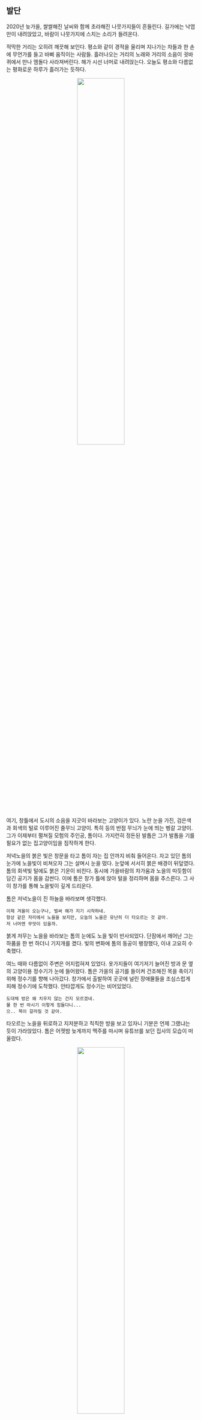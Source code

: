 
## 발단

 2020년 늦가을, 쌀쌀해진 날씨와 함께 초라해진 나뭇가지들이 흔들린다.
길가에는 낙엽만이 내려앉았고, 바람이 나뭇가지에 스치는 소리가 들려온다.

적막한 거리는 오히려 깨끗해 보인다.
평소와 같이 경적을 울리며 지나가는 차들과 한 손에 무언가를 들고 바삐 움직이는 사람들.
흘러나오는 거리의 노래와 거리의 소음이 귓바퀴에서 만나 맴돌다 사라져버린다.
해가 시선 너머로 내려앉는다.
오늘도 평소와 다름없는 평화로운 하루가 흘러가는 듯하다.

<!-- 노을 사진 -->
<p align="center"><img src="https://cdn.pixabay.com/photo/2017/12/09/21/33/sunset-3008779_960_720.jpg" width="50%" height="50%">

 여기, 창틀에서 도시의 소음을 지긋이 바라보는 고양이가 있다.
노란 눈을 가진, 검은색과 회색의 털로 이루어진 줄무늬 고양이.
특히 등의 반점 무늬가 눈에 띄는 벵갈 고양이.
그가 이제부터 펼쳐질 모험의 주인공, 톰이다.
가지런히 정돈된 발톱은 그가 발톱을 기를 필요가 없는 집고양이임을 짐작하게 한다.

저녁노을의 붉은 빛은 창문을 타고 톰이 자는 집 안까지 비춰 들어온다.
자고 있던 톰의 눈가에 노을빛이 비쳐오자 그는 살며시 눈을 떴다.
눈앞에 서서히 붉은 배경이 뒤덮였다.
톰의 회색빛 털에도 붉은 기운이 비친다.
동시에 가을바람의 차가움과 노을의 따듯함이 담긴 공기가 몸을 감싼다.
이에 톰은 창가 틀에 앉아 털을 정리하며 몸을 추스른다.
그 사이 창가를 통해 노을빛이 깊게 드리운다.

톰은 저녁노을이 진 하늘을 바라보며 생각했다.

```
이제 겨울이 오는구나, 벌써 해가 지기 시작하네.
항상 같은 자리에서 노을을 보지만, 오늘의 노을은 유난히 더 타오르는 것 같아.
저 너머엔 무엇이 있을까. 
```

붉게 저무는 노을을 바라보는 톰의 눈에도 노을 빛이 반사되었다.
단잠에서 깨어난 그는 하품을 한 번 하더니 기지개를 켰다.
빛의 변화에 톰의 동공이 팽창했다, 이내 고요히 수축했다.

여느 때와 다름없이 주변은 어지럽혀져 있었다.
옷가지들이 여기저기 늘어진 방과 문 옆의 고양이용 정수기가 눈에 들어왔다.
톰은 가을의 공기를 들이켜 건조해진 목을 축이기 위해 정수기를 향해 나아갔다. 
창가에서 출발하여 곳곳에 널린 장애물들을 조심스럽게 피해 정수기에 도착했다.
안타깝게도 정수기는 비어있었다.

```
도대체 방은 왜 치우지 않는 건지 모르겠네.
물 한 번 마시기 이렇게 힘들다니...
으.. 목이 갈라질 것 같아.
```

타오르는 노을을 뒤로하고 지저분하고 칙칙한 방을 보고 있자니 기분은 언제 그랬냐는 듯이 가라앉았다. 
톰은 어젯밤 늦게까지 맥주를 마시며 유튜브를 보던 집사의 모습이 떠올랐다.

<!-- 밤 늦게 유튜브 보는 집사 사진 -->
<p align="center"><img src="https://user-images.githubusercontent.com/74239275/99144821-6f643280-26ac-11eb-89d3-776d2878947d.jpg" width="50%" height="50%">

책상 위에 올라간 자신을 몇번 쓰다듬어 주더니 다시 번쩍이는 화면에 집중하던 집사를 생각하며, 톰은 방을 나와 거실로 향했다.
거실에는 오늘 아침 분주했던 흔적이 그대로 남아 있었다. 

```
그 정신에 새 밥을 챙겨줬을 리가 있나, 청소 좀 하지
```
과거와 달라진 가족의 모습에 씁슬함을 느끼는 톰이었다. 

톰은 4명의 가족과 함께 아파트에 살고 있다. 부부와 딸 둘로 이루어진 가족이었다.
그들은 언제나 바쁘다.

이 가족의 부부는 맞벌이 부부이며 언제나 바쁜 일상을 보낸다.
가장인 두 딸의 아빠는 항상 새벽같이 출근하고 밤늦게 돌아와 얼굴 보기가 참 힘든 사람이다.
딸들의 엄마는 아빠와 같이 일어나 분주하게 아침식사를 준비하며 아이들을 깨워 등교를 준비시킨다.
아이들의 아침을 차리고 엄마도 비로소 자신의 직장으로 부랴부랴 출근을 한다.

두 딸은 이제 초등학교 3학년과 1학년이다. 둘 다 학교가 끝나는 대로 여기저기 학원을 다니느라 나름 바쁜 모양이다.

톰이 처음 이 집에 들어왔을 때는 함께 있던 시간이 많았었다.
고양이를 키워본 적 없어 허둥지둥대던 집사의 모습이 어린 톰의 눈에는 조금 이상해 보였지만 그래도 그녀가 자신을 얼마나 많이 아끼는지는 충분히 느낄 수 있었다.
특히 그녀와 보내는 시간 중 톰이 가장 좋아하는 시간은 아침이었다.


<!-- 아침에 캣타워에 누워있는 톰 사진 -->
<p align="center"><img src="https://user-images.githubusercontent.com/74239275/99144850-c79b3480-26ac-11eb-9384-650261406c12.jpg" width="50%" height="50%">

아침햇살에 눈이 부셔서 일어나면, 한 침대에 온 가족이 뒤엉켜 자고 있는 모습.
그걸 잠깐 동안 바라보는 것은 가족과 톰이 함께한 시간이 가지는 의미가 무엇인지를 상기시켜주었다.
그 후에 톰이 가족들을 깨우고, 그들은 톰의 밥을 챙겨주며 함께 아침을 보내곤 했다.
옛날엔 상상도 할 수 없었던 이런 소소한 일상이, 톰에겐 행복이었다.


이 가족은 톰의 식성도 변화시켰다.
이 집에 오기 전까지 참치캔이 세상에서 가장 맛있다고 생각했던 톰에게 야채라는 신세계를 만나게 해준 것이다.
막내 집사는 각종 야채를 싫어했다. 그래서 아빠는 막내에게 초콜릿을 야채를 먹을 때마다 상으로 주었다.
하지만 막내 집사는 몰래 톰에게 자신의 야채를 주었다.
막내와 비밀을 공유하게 된 톰은 야채가 의외로 맛있었다.
그렇게 톰은 오이, 완두 콩, 당근, 호박 등등을 좋아하는 채식 고양이가 되었다.


하지만, 언제부터인가 톰이 아침에 집사를 깨우는 일이 드물어졌고, 이제는 아침에 보기도 힘들 정도였다. 
이제는 이른 아침부터 요란하게 울리는 스마트폰 알람 소리가 톰 대신 가족들을 깨운다.
어느 순간부터 가족들은 포근한 침대에서 일어나자마자 톰 대신 스마트폰을 찾았고, 두 자매는 부모님 스마트폰으로 게임하는 것에 몰입했다.
뭐가 그리도 즐거운지 밥 먹을 때 조차 손에서 놓질 않는다.
친구들이 스마트폰을 모두 가지고 있다며 투정부리는 모습을 보면 톰은 왠지 씁쓸한 기분이 든다.
한때는 고양이를 기르고 싶다며 조르던 그들이 이제 스마트폰이 갖고 싶다며 부모님을 조르는 것이다. 


톰은 문득 이 집에 처음 발을 들이게 된 날을 떠올렸다.
나중에 들어서 알게 된 사연이지만, 당시 초등학생이었던 두 딸은 서로 맨날 싸워서 사이가 무척 안 좋았다고 한다. 
둘은 고양이를 무척 기르고 싶어 했지만, 부모님이 여러 가지 이유로 크게 반대했다.
둘은 사이가 좋지 않았음에도 불구하고 고양이를 기르고 싶다는 서로의 목적을 이루기 위해 동맹을 맺고 밤낮으로 부모님을 졸라 결국 고양이를 길러도 된다는 허락을 받아냈다.
이후 톰이 집에 오게 되자 두 자매는 무척 기뻐했고, 이후 둘의 사이는 믿기지 않을 만큼 좋아졌다.
매일 같이 톰과 놀면서 서로에 대한 공감대가 형성되고, 책임감을 가지고 같이 톰을 보살피는 과정에서 우애가 싹텄다. 
톰이 두 자매가 사이좋게 될 수 있도록 한 매개체가 된 것이다.

<!-- 상자 안에 앉아있는 톰 사진 -->
<p align="center"><img src="https://user-images.githubusercontent.com/74303668/99151618-dd761d00-26df-11eb-83b3-dea03723186d.jpg" width="50%" height="50%">

```
그런 시절도 있었지...
```

톰이 처음 이 집에 왔을 때 초등학생이었던 딸들은 어느새 시간이 흘러 중학생이 되었다.
부부 역시 다시 맞벌이를 시작하며 점점 바빠졌다.
집사 가족은 아침마다 분주하였고, 톰보다 일찍 아침을 시작하게 되었다.

톰에게는 이제 혼자 있는 시간이 익숙하다. 어쩌면 더 좋을지도 모르겠다. 

톰은 문득 자신이 혼자 있는 시간을 더 좋아하게 되었듯이, 집사도 집에 있는 시간보다는 밖에 있는 시간을 더 좋아하게 된 것이 아닐까 하는 생각이 들었다.


톰의 시선은 집사가 어제 담아놓은 사료가 담긴 밥그릇으로 무심하게 이동했다.
밥을 챙기는 것은 막내 집사의 일이었다. 사료를 먹기 전엔 항상 막내 집사의 얼굴이 떠올랐다. 

톰은 평소처럼 무의식적으로 밥그릇에 남은 사료를 먹기 시작했다.

```
오늘도 똑같은 시간, 똑같은 사료야......

날마다 똑같은 상황만 계속해서 반복되는 것 같아......

외로움이라는 감정이 이런 거구나..
```

그리운 과거가 떠오르며 지금과 비교하니 있던 식욕도 사라지는 듯 하였다.
이윽고 톰은 몇 입 먹다 발길을 돌렸다.

```
집사가 보면 잔소리할 게 뻔하지만 몇 시간 밖에 있었던 습한 사료는 싫어.
```

그리곤 이내 앞발로 세수를 몇 번 하더니 창에 비친 제 모습을 보았다.
창에 비친 고양이는 고동색의 줄무늬를 이루는 윤기 있는 털과 작지만 날렵한 콧잔등을 가진 늠름한 고양이였다.
예전의 비루한, 어디서 튀어나올지 모를 무언가를 경계하던 고양이의 모습은 더 이상 찾아볼 수 없었다.
톰은 자신의 모습을 한참 응시하더니 중얼거린다.

```
나도 이젠 많이 변했구나.
```

<!-- 우울한 톰 사진 -->
<p align="center"><img src="https://user-images.githubusercontent.com/74279917/99155363-96495580-26fa-11eb-92f8-d7fa4b3b5bf0.jpg" width="50%" height="50%">

예민하게 지낼 필요가 없는 생활은 톰의 외모뿐만 아니라 성격에도 많은 변화를 주었다.
영역 싸움을 위해 으르렁대고, 밥을 차지하기 위해 사람들에게 애교를 떨고, 최대한 따뜻한 곳을 찾으려 골목길을 돌아다녔던 고양이는 이제 없다.
가끔 창밖으로 보이는 다른 고양이들의 영역싸움은 그에게 이젠 자극거리도 되지 않았다.
단지 안락한 집안에서, 집사들과 함께 안락한 생활을 보내는 집 고양이 한마리일 뿐이었다. 

```
길에서 지낼 때엔 상상도 못 했을 일이지.
골목 골목을 누비며 무리를 이끌었던 시절도 있었는데...
그 때는 어떻게 그랬나 몰라.
```

그는 아침에 일어나 정수기에서 물을 마시고, 영양가가 풍부한 사료에 투정을 부리고, 창가에 앉아 사람들과 노을을 감상하는 고양이가 되었다.
창가에 비친 톰의 반질반질한 털이 그가 지금 얼마나 편안한 생활을 누리는지 그에게 보여주는 듯했다.
털 뿐만 아니라 늘어난 그의 체중도 그의 안락한 삶의 결과물이다.
처음 집에 살기 시작했을 때 늘은 살이 아직도 유지되고 있다.

최근에는 집사가 톰 자신에게 큰 관심과 많은 사랑을 주는 것은 아니지만 톰은 어느 정도 만족하고 있었다.
꼬박꼬박은 아니지만, 밥도 주고 편안히 쉴 수 있는 안식처도 있기 때문이다.
그 정도의 관심과 사랑은 충분하다고 톰은 생각했다. 

```
과하진 않지만, 지금처럼 날 반겨주고 챙겨주는 정도가 딱 좋아.
최근에는 예전보다 관심이 덜한 것 같긴 하지만, 뭐 어때.
집사도 요즘 많이 피곤해 보이던걸. 오늘 돌아오면 꾹꾹이를 해줘볼까.
```

톰은 소파 위로 뛰어올랐다.
그는 이젠 편안히 떠올릴 수 있는 예전을 생각하며 조용히 털을 가다듬었다.

```
이 정도면 되겠어. 털 정리도 안 하고 집사를 맞이할 순 없지.
```

집사가 돌아오는 대로 밥을 달라고 졸라댈 것을 생각하며 거실 주변을 어슬렁거리기 시작했다.
해가 질 무렵이었지만 집 안에는 톰 말고는 아무도 없다. 주위는 어둡고 조용했다.
톰은 밥그릇을 뒤적여보기도 하고, 장난감을 이리저리 발로 차보기도 했다.
하지만 고요하고 적막한 집안에는 톰만이 있을 뿐이었다.

<!-- 고요한 집에 앉아있는 톰 사진 -->
<p align="center"><img src="https://user-images.githubusercontent.com/74279917/99155782-761b9580-26fe-11eb-80c5-a96b487f4f47.jpg" width="50%" height="50%">

톰은 자신이 사는 넓고 적막한 집을 한 바퀴 휙 둘러보며 생각했다.

```
나는 이렇게 느긋한데, 오늘도 여전히 집사들은 다들 바쁘구나..
```

가족들은 하던 일을 마치고 집에 돌아오면 누구 하나 빠질세라 톰에게 바깥 생활에 대한 이야기보따리를 풀어놓곤 한다.

아빠 집사는 회사에 새로들어온 후배가 말썽이라느니 이번에 출장이 잡혔다느니 하는 얘기를 한다.
엄마 집사는 요즘 날씨가 추워진다느니, 딸들이 어쨌다느니하는 얘기를 주로 한다.
첫째 딸 집사는 그날 그날 친구들과 있었던 일을 풀어놓곤 한다.
둘째 딸 집사는 학교 과제가 너무 벅차다고 톰을 붙잡고 투정이다.
한 때는 흥미롭게 들으며, 그들의 삶에 공감해주었다.
하지만, 매일 반복되는 푸념이라는 걸 깨달은 뒤에는, 그냥 그러려니 하며 흘려듣는 톰이었다.
그들의 말을 들으며 인간들은 참 복잡하게 사는구나하고 매번 톰은 생각한다.

그러곤 하품을 한번 해준 뒤 옆에 누워있으면, "넌 편해서 좋겠다"라며 투정과 함께 손길이 다가온다.
다들 투덜거리지만 여전히 나를 좋아해주는 듯 하다.

톰은 이제 집사들의 일과가 어떻게 되는지쯤은 이미 알고 있었다. 
톰은 바깥 생활을 하고 있을 집사들을 떠올렸다.
딸 둘은 모두 학교에 있을 시각이었고, 부부도 맞벌이라 회사에서 일하고 있을 터였다.
반면에 저녁이 되어 노을로 붉게 물든 집에 덩그러니 남겨진 톰의 일상은 그들과 달리 한가하기 짝이 없다.
물론 이런 생활에 불만이 생긴적은 거의 없다.

하루종일 아무 일도 일어나지 않는 것이 바로 고양이의 평화.
심심하다면, 집사들이 집에 도착한 후 뒹굴거리며 놀자고 꼬시면 될 일이다.

그렇기에 톰의 일상은 캣타워에 올라가 고요함을 비집고 들려오는 시계 초침 소리를 자장가로 삼아 낮잠을 자고, 장난감을 가지고 놀며 유유히 시간을 흘려보내는 것이 전부이다.

그런데 오늘은 뭔가 다르다. 

집에 있는 걸 좋아하는 사람도 항상 그렇지는 않듯이, 고양이도 밖으로 나가고 싶은 날이 있는 법.
그날은 유난히도 바깥 구경이 하고 싶어 몸이 근질근질하던 찰나였다.
저녁에 본 노을 때문이었을까?
평소 혼자 몰래 외출을 할 때는 집사가 도착하기 전까지 집에 돌아오던 그였지만, 그날은 왠지 느낌이 달랐다.
매일 보던 익숙한 노을이었지만 오늘은 새로운 기분을 맛보고 싶었다. 
창틀을 비집고 집 안으로 들어와 창틀에 걸쳐진 노을이 아닌, 그 무엇도 방해하지 않는 그 온전한 도화지 위의 물감을 보고 싶었다.

집사들에게는 걱정을 끼쳐 조금은 미안하지만, 오늘만큼은 작은 일탈을 해야겠다.

<!-- 창 밖으로 나가려는 톰 사진 -->
<p align="center"><img src="https://images.unsplash.com/photo-1580226397016-d2020ed03290?ixlib=rb-1.2.1&auto=format&fit=crop&w=934&q=80" width="50%" height="50%">

톰과 그의 가족의 집은 1층이었는데 오늘은 집사가 창문을 방충망이 없는 곳으로 열어두고 나간 듯 했다.
운이 좋게도 말이다. 
톰은 오늘이야말로 일탈하기 딱 좋은 날이 아닌가하는 생각에 콧노래를 부르며 망설임 없이 창문을 향해 걸어갔다.
그리고 언제나 그래 왔다는 듯이 어렵지 않게 아파트 베란다 창문을 폴짝 뛰어넘었다.
길에서 생활했던 시절이 있는 톰이었지만 집 마룻바닥만 밟던 발바닥이 콘크리트 위에 오르자 어색한 기분이 들었다.
말끔한 마룻바닥과는 달리 거칠고 차갑지만, 어딘가 익숙한 느낌이었다.

```
이런 바닥을 다시 밟는 건 엄청 오랜만인걸.
```

하지만 톰은 이내 적응했다는 듯이 자신이 자주 다녔던 길들을 떠올리며 발을 내디뎠다.
매번 혼자 지나온 익숙한 길이었지만, 오늘만큼은 일탈이라는 새로운 모험을 떠난다는 생각에 모든 풍경이 새로워 보였다.

가을로 접어들어 갈색빛이 도는 수풀, 밟으면 바스락거리는 낙엽, 시원한 공기.
게다가 잘나갈 때의 청춘으로 돌아온 듯한 분위기까지.
톰은 순간을 만끽하고 있었다.
간혹 인간들의 시선이 느껴졌지만, 그것은 톰을 더욱 들뜨게 할 뿐이었다.

```
아무도 없네?
```

인적이 드문 골목길엔 흔한 길고양이 한 마리도 보이지 않았다.
톰은 두리번거리다 맛있는 냄새를 맡았다.
이내 톰의 눈에 들어온 것은 뚜껑이 반쯤 열린 참치캔이었다. 
주변을 살피고 냄새를 맡아보니 다행히도 쥐약은 아닌듯했다. 

```
어? 누가 놓은 거지?
집에 있던 사료도 거의 안 먹어서 마침 배고픈데 잘됐다.
```

톰은 한 끼도 제대로 먹지 못한 채로 밖으로 나온 터라 몹시 허기진 상태였다.
배가 고픈 톰은 참치캔을 허겁지겁 먹기 시작했다.

```
음~ 맛있다~ 역시 참치캔은 최고라니깐!
```

하지만 옆에서 부스럭대는 소리가 들렸다.
분명 무엇인가가 저 수풀에 있다는 의미다.
그곳을 빤히 응시하고 있으니, 갑자기 검은 고양이가 수풀에서 튀어나와 참치캔 쪽으로 달려온다.
아마 나처럼 길가에 놓인 참치캔 냄새를 맡고 왔지만, 한발 늦어서 지켜보고 있던 것이 틀림없다.

한때 길에서 생활하던 시절에는 종종 다른 길고양이와 함께 사냥한 먹이를 나눠먹기도 했던 톰이었다.
하지만 지금은 상황이 다르다.
```
오늘은 그렇게 호락호락 양보해줄 수 없어.
```

톰은 입안의 참치를 얼른 넘겨버린 후 꼬리를 내리고 날카로운 이를 드러냈다.
오랜만의 일탈에서 발견한 금덩어리 같은 참치캔인데 다른 고양이에게 뺏길 수는 없었다.
더군다나 참치캔은 톰의 건강을 생각하는 집사에게서 쉽게 얻어먹을 수 없는 일종의 불량식품 같은 것이었다.
딱 오늘 같은 날에 어울리는 존재가 아닌가. 

검은 고양이도 참치캔을 쉽게 포기할 수 없었는지 날카로운 이를 드러내며 그르렁거렸다.
검은 고양이의 기세에 살짝 움찔하였지만, 언제 그랬냐는 듯 톰 또한 다시 그를 노려보았다.
둘은 한참 동안이나 서로를 노려보며 대치했다.

<!-- 검은 고양이와 톰이 참치캔을 두고 서로 경계하는 사진 -->
<p align="center"><img src="https://postfiles.pstatic.net/MjAyMDExMTJfMzIg/MDAxNjA1MTkwNDc1MTA0.gllYH6yeLhlrQBvQLYmaytT6YE5anQdQNmRXhrPpNfYg.mruGApaOlWdE-hJ5f3Ve5AGQjI6Z-i_vipDc4pnpYaYg.PNG.eunyoungyi/%ED%94%84%EB%A0%88%EC%A0%A0%ED%85%8C%EC%9D%B4%EC%85%981.png?type=w773" width="50%" height="50%">

```
어라? 이 녀석 봐라. 하지만 눈 앞에 있는 참치캔을 뺏길 수는 없지.
```

길고양이 시절의 톰은 다른 고양이와의 협력만 배운 것이 아니었다.
필요하다면 때로는 다른 고양이를 적대해야 했고 그러기 위해 싸우는 방법도 배웠다.
이는 본인을 지키기 위한 보호수단이면서도 생존을 위한 마지막 수단이었다.
그 시절의 경험과 기억은 집고양이 생활에 익숙해진 톰에게도 아직 남아 있었다.
톰은 오랜만에 그 서늘한 감각을 떠올리며 어떤 수를 택할 지 생각했다.

```
그래... 기선제압만 해도 반은 먹고 들어갔었지...
```

톰은 으르렁거리며 상대를 바라보다가 검은 고양이를 향해 돌진했다.
이 방법이 통했는지 검은 고양이는 화들짝 놀라 뒷걸음질 친 후 한껏 자세를 낮춰 톰을 경계하는 듯 했다.

```
아기 고양이가 제법인 걸?
```

방금 한 번의 공격으로 확실하게 감을 잡았다.
톰은 다시 몸을 부풀리며 그를 향한 돌진을 준비했다.

```
하나, 둘, 셋!
```

톰은 아까보다 좀 더 빠른 속도로 달려가 냥냥펀치를 날렸다.
근방에선 먹이를 두고 싸울 고양이가 많이 없어, 검은 고양이에게는 자주 겪어보지 못했던 상황일 게 분명했다. 
검은 고양이는 결국 피하지 못하고 톰의 일격을 제대로 맞아버렸다.

꽤나 아팠는지 검은 고양이는 서글픈 울음소리를 내며 도망쳐버렸다.

검은 고양이가 도망친 방향을 바라보며 몇 번 캬학질을 하던 톰은 평온함을 되찾고 참치를 다시 먹기 시작했다.
원래도 맛있는 참치캔이었지만 승리감과 함께하는 식사는 더할 나위 없이 만족스러웠다.
윤기가 나도록 참치캔을 깨끗하게 비웠다.
안락하게 생활한지 오래됐지만 태생은 어쩔 수 없다고 하지 않는가, 어딘가 눌러담아두었던 야생 본능이 솟아오르는 느낌이었다.

```
훗, 나를 상대하려면 더 크고 와야 할걸!
그 옛날 거리를 주름잡던 나라고~
```
톰은 검은고양이를 물러내고 기세가 더욱 등등해졌다.
오랜만에 느끼는 야생의 본능에 자신도 분명 고양이였음을 다시 한번 느끼게 되었다.
한껏 들뜬 톰은 이런 기분이면 오늘은 뭐든지 잘 풀릴 것만 같다고 생각했다.

한편, 검은 고양이는 눈물을 머금은 채 길 건너에 있는 허름한 동네 미용실로 향했다.

```
무슨 일이야, 포키? 내가 준 참치는 다 먹었어?
```

미용실 구석, 작은 소파에 앉아 책을 읽고 있던 앳된 얼굴의 소녀가 갸날프게 울먹이는 검은 고양이를 달래며 속삭였다.

```
손님들 계실 때는 함부로 들어오면 안된다고 했잖아. 엄마가 알면 날 또 혼내실게 분명해.
```

아기 고양이는 길 모퉁이에서 참치를 먹어 치우고 있는 톰을 애처롭게 쳐다볼 뿐이었다.

```
어머, 못보던 고양이네?
```

톰을 발견한 소녀의 눈동자가 반짝였다.

톰은 모르겠지만, 집사는 항상 참치캔의 날카로운 모서리에 톰이 다칠까 봐 참치를 그릇에 따로 덜어 주곤 했다.
이 참치캔의 모서리가 뭉툭해서 망정이지 만약 날카로웠다면 혀에 큰 부상을 입었을 것이다.
하지만 톰이 이를 알리 없지 않은가.
마냥 배가 불러 기분이 좋아진 톰은 가벼운 발걸음으로 길을 나섰다.

<!-- 참치캔을 다 먹은 후 떠나는 톰의 사진  -->
<p align="center"><img src="https://blogfiles.pstatic.net/MjAyMDExMTJfMTYx/MDAxNjA1MTg2OTUyMDQ0.iQMJ9Qo2fJgyI9vZqyOIH5FdOXsQyybAo07kuK04r6Qg.H_5TafM0wKI6_1abpEow2-p_Wble4Dkw_TUNM953n3Ug.PNG.warm10216/%EC%B0%B8%EC%B9%98%EC%BA%94.png?type=w1" width="50%" height="50%">

```
어디로 가볼까나~
```

톰은 곰곰이 갈 곳을 생각해보았다. 
역시나 톰에게는 가장 먼저 떠오르는 그만의 장소가 있었다.

```
맞아 내 아지트, 공터로 가야겠다!!
```

길고양이 시절, 톰은 친한 친구나 여자 친구와 싸우고 나면, 항상 공터에 방문하곤 했다.
공터에는 아무도 없어, 항상 적막함이 유지되었다.
이곳에서 그는 울거나 소리치며 그날 마음의 응어리를 털어내곤 했다.
또한, 그곳 정상에서 보는 넓은 하늘은 몸에 막혀있는 답답함을 뚫어주었다.
그곳은 그가 가장 마음 편히 시간을 보낼 수 있는 공간이었다.

오늘은 그 누구와도 싸우지 않았지만, 톰은 친구와 싸운 후 느끼는 답답함을 오랜만에 가족한테서 느꼈다.
그래서 톰은 이를 해결하기 위해 공터로 향한 것이다.


듬성듬성 풀이 자란 작은 공터는 여느 때와 다름없이 적막했다. 
공터 앞으로는 버려진 일 층짜리 건물 몇 채가 줄지어 있었고, 뒤로는 키 큰 풀이 무성한 벌판이 멀리까지 뻗어있었다.
톰이 몇 달 전부터 아지트로 삼은 이곳은 더없이 좋은 놀이터였다. 
건물들 사이의 좁은 골목에 쌓인 온갖 잡동사니들이 건물 앞쪽 길에서 공터가 보이지 않게 숨겨주었고, 공터를 둘러싼 벌판의 키 큰 풀들도 마찬가지였다.
톰은 공터에서 지내면서 단 한 번도 너구리와 같은 위험한 동물을 마주치지 않았다. 
풀들 사이로 너구리나 족제비 같은 위험한 상대가 튀어나올 법도 한데, 가끔 등장하는 것은 갖고 놀기 좋은 작은 뱀들뿐이었다.

톰은 익숙한 몸짓으로 공터 앞 골목의 잡동사니들을 밟고 올라가, 건물의 파란색 판넬 지붕 위로 점프했다.
지붕 위에서 콘크리트로 된 길 양쪽을 멀리까지 재차 확인한 후에는 밑으로 뛰어내려, 해가 지는 방향으로 길을 따라 걸어 내려가기 시작했다.
톰은 땅거미가 지기 시작하는 길 끝을 보며 발걸음을 서둘렀다.

길을 걷다 바람을 타고 오는 다른 길고양이들의 영역 표시 흔적에 톰은 괜히 조심스레 주위를 둘러보았다.
길고양이들과 시비가 붙어 몸에 상처라도 난다면 곤란하기 때문이다.
아까 검은 고양이에게 참치캔을 빼앗기지 않은 것을 생각하면 의기양양해지지만 혹시 모르는 일이다.
온몸을 낮춰 경계하는 것도 잠시 그는 길고양이가 주변에 없다는 사실을 확인하고는 느린 발걸음으로 공터를 서성이며 생각에 잠겼다. 
노을빛에 물든 공터는 사색하기에 딱 좋은 곳이다.

때때로 다른 길고양이들의 흔적을 느낄 때면 톰은 과거를 떠올리기도 한다.
과거 주인이 없던 떠돌이 시절을 말이다. 
온전히 자기만의 자유를 찾아 돌아다닐 수 있었던 시절, 어쩌면 톰은 무의식적으로 그때의 시절을 그리워 했을지도 모른다.
그 시절의 톰은 먹을 것을 구하기 힘들어 굶주린 날이 많기는 했지만 길고양이 친구들과 힘들게 사냥해 온 먹잇감을 나누어 먹었을 때를 생각하면 아직까지도 마음이 몽글몽글해진다. 
톰은 길고양이 친구들의 얼굴을 떠올리다 이내 발걸음을 멈췄다.

```
아.. 그때 많이 힘들긴 했지만 자유롭고 행복했어. 그때로 다시 돌아간다면 어떨까?
```

집사들과의 일상에 지루함을 느끼면서 가끔씩 바깥세상을 동경한 그는 오늘 안락함 대신 자유를 택했다.
그리고 집사에게는 미안한 말이지만 톰은 오늘 살아온 나날 중 손 꼽을 만한 꽤나 신나는 시간을 보내고 있다.

```
찍찍
```

그때, 귓가에 들리는 소리에 동공을 좁혔다. 잠시 동안 신경을 곤두세운다. 

<!-- 톰이 동공을좁히는 사진 -->
<p align="center"><img src="https://cdn.pixabay.com/photo/2018/05/04/16/50/cat-3374422_1280.jpg" width="50%" height="50%">

주변을 둘러보니 저 멀리 꼬리 하나가 보인다.
털이 거의 없는 갈색빛의 꼬리다.
톰은 계속 살랑살랑 움직이는 꼬리에 눈을 뗄 수 없었다.

```
앗! 쥐인가?
예전에 내 쥐 잡기 실력은 정말 훌륭했었는데.
오랜만에 실력 발휘 좀 해볼까?
```

그렇게 톰은 꼬리를 향해 살금살금 다가갔다.
그때 꼬리가 움직였고 톰은 몰래 뒤를 따라갔다. 
오랜만의 쥐 사냥에 톰은 잔뜩 들떠있었다.
톰은 온갖 신경을 소리와 눈앞의 꼬리에 집중했다.
지금 톰의 머릿속에는 저 쥐를 사냥해 집사에게 가져다줄 것이라는 다짐 외에는 아무것도 없었다.
오랜만에 하는 사냥이었지만 자신의 실력이 아직 건재함을 증명하고 싶었던 것이다. 
톰은 엉덩이를 치켜들고 쥐를 향해 달려들 준비를 했다.

```
하나, 둘, 셋!
```

톰은 속으로 숫자를 센 뒤 방심한 채 서 있는 쥐의 뒤를 공격했다!
움직이던 꼬리의 뒤를 쫓다 꼬리가 멈추었을 때, 톰은 잽싸게 쥐의 꼬리를 밟았다.
그리고 쥐를 덮친 그 순간, 톰은 화들짝 놀라 두 눈을 크게 뜬 채 뒷걸음질을 칠 수 밖에 없었다. 

<!-- 개를 보고 놀라는 톰의 사진 -->
<p align="center"><img src="https://cdn.pixabay.com/photo/2014/01/15/16/22/cat-245750_1280.jpg" width="50%" height="50%">

그것은 쥐가 아니라 거대한 개인 것이 아닌가.
개는 하얗고 뻣뻣한 털에 사나운 이빨을 드러내며 톰을 향해 으르렁거렸다.

<!-- 개의 모습 사진 -->
<p align="center"><img src="https://postfiles.pstatic.net/MjAyMDExMTNfMTE5/MDAxNjA1MjQ4NjYyNDIx.iWhrrWaGkPfN456AKFZE3boDE7uyYOPtTH2KIi63xoIg.eZYFwj4uRFnnjh724S0IILHOSvQuoVqxUwNB_TZ4Tokg.JPEG.hanariyoung/%EC%8A%AC%EB%A7%81%ED%82%A4.jpg?type=w966" width="50%" height="50%">

하룻고양이 개 무서운 줄 모르고 덮친 것이었다.
개는 자신의 꿀 같은 휴식을 방해한 톰에게 굉장히 화가 나 있었다. 
오래 사냥을 쉬었던 탓일까, 예상치 못한 상황에 톰의 몸은 일순간 굳고 말았다.
옛날의 패기라면 한 번 덤벼볼 수도 있었겠지만 지금은 아닌 듯 했다. 

```
감히 이 슬링키의 꼬리를 밟는 것도 모자라, 공격까지?!!!
용서하지 않겠다!!!
```


곧 톰과 개의 숨 막히는 추격전이 시작되었다. 
톰은 날 선 목소리와 함께 자신을 쫓아오는 개를 보고 무작정 앞만 보고 달렸다.

톰은 순간 아찔해졌고 속으로 생각하였다.

```
자유로운 것은 항상 좋지만도 않구나!
```

톰은 집안에서 편안한 게 있는 자신의 모습이 생각났지만, 뒤에 달려오는 개의 소리가 그러한 생각을 깨뜨렸다.

그러자 톰은 지금 자신의 상황을 다시금 상기하였고 도망치는 것만 생각하였다.

```
잡히면 안 돼! 죽을지도 몰라!
```

개는 침을 질질 흘리며 톰을 향해 달려가며 계속해서 짖었다.
톰은 소리에 압도되어 뒤를 돌아볼 수조차 없었다. 
누군가가 자신을 보고 이 상황에서 구해주길 기도했다. 
하지만 인적이 드문 이 동네에서 개가 짖는 소리를 이상하게 여길 인간은 없다.
톰이 개를 따돌리기 위해 높은 담벼락을 타고 지붕위로 뛰어 오르자 동네 지리를 꿰뚫고 있던 개는 지름길을 통해 톰을 바짝 추격하기 시작했다.
톰은 전력을 다해 질주했지만, 개의 속도를 이겨내기에는 역부족이었다.
바로 등 뒤에서 짖는 것같은 소리가 난다. 
개의 침방울이 톰의 꼬리에 닿는 것이 느껴질만큼, 둘의 거리는 좁혀지고 있었다.
개에게 거의 다 따라 잡힐 위기에 처한 톰은 죽을 힘을 다해 도망치며 소리 질렀다.

```
살려주세요!!!
```

'쾅!'

<p align="center"><img src="https://cdn.westseattleblog.com/blog/wp-content/uploads/2008/12/windblownover.jpg" width="50%" height="50%">

그 때 누군가가 쓰레기통을 넘어트렸다.
길가에는 쓰레기가 나뒹굴었고, 톰은 고양이 특유의 민첩함으로 널브러진 쓰레기들을 요리조리 피해갈 수 있었다.
하지만 개는 고양이와 달랐다.
개는 발에 걸리는 쓰레기 때문에 분노에 찬 발걸음으로 주춤거렸다.

```
오우웩!! 이 냄새는 뭐야 대체!! 우욱..발에 묻었잖아!!
```
```
거기 고양이!! 운 좋은 줄 알아!!
```

잠시동안 개와의 거리는 벌어졌지만, 톰은 후들거리는 다리로 버티며 경계를 늦출 수 없었다. 
자신을 도와준 알 수 없는 존재에 대해서도 말이다. 

```
누구야? 누가 나를 도와준 거지?
```

톰은 고개를 들어 주변을 살폈고, 그의 눈에 들어온 것은 다름 아닌 한 마리의 쥐였다.

```
아니.. 뭐야..?!!!
제리?! 
``` 
```
톰?!!

익숙한 목소리가 들려 와봤더니 너였구나!
이게 얼마 만이야!
그동안 어디로 사라졌던 거냐고!!

그나저나... 지금 이러고 있을 때가 아니야... 조심해!
```

정체를 알 수 없이 뒷모습만 보이던 쥐는 바로 오랜 친구였던 제리였다. 
제리는 톰의 옛집에서 함께 살던 쥐였는데, 톰의 집사가 다른 지역으로 이사를 가게 되면서 자연스럽게 멀어지게 되었다.
그 이후로 오랫동안 만나지 못했던 제리가 오늘 기적처럼 나타나 톰을 도와준 것이다.

제리는 쓰레기통에서 내려와 톰에게 말을 걸었다.

```
톰, 이게 얼마 만인지 모르겠네!
```

톰도 제리에게 인사를 건네었다.

```
오! 제리, 너 정말 변한 게 없구나! 도와줘서 고마워
```

톰과 제리는 서로 마주 보며 한참을 웃었다.
극적인 상황에서 마주한 옛 친구는 이보다도 반가울 수가 없었다.

```
야 톰, 우리 예전 일이 기억나?
```

```
당연히 기억나지, 네가 나한테 한 짓을 잊을 수 있겠나?
```

톰은 제리와 함께한 추억을 회상하였다.

톰에게 제리의 과거 첫인상은 그야말로 최악이었다. 
그가 막 현재의 집사 가족에게 입양되어 모든 것이 낯설고 불안했을 때 자신보다 훨씬 작은 몸집의 생쥐가 눈앞에서 자기를 조롱하듯 약 올리는 모습은 톰을 머리끝까지 화나게 만들었다.
항상 복수심에 불타올랐던 톰이었지만, 끝내 제리의 속임수에 당해 우스꽝스러운 꼴이 되고 마는게 그들의 일상이었다. 

```
정말 톰과 제리 같다!
```

그들의 아웅다웅하는 모습을 보고 막내 집사가 말했다. 
마침 갓 입양된 고양이의 이름을 무엇으로 지을까 고민했던 집사 가족은 자연스럽게 그에게 톰이라는 이름을 주었고 골칫거리였던 쥐도 제리라고 부르기 시작했다. 
그들의 이름의 유래와 같이 톰과 제리는 굉장한 앙숙 관계였다.
하지만 그렇게 이어진 앙숙 관계는 세월이 지나 애증 관계가 되었다. 미운 정도 결국 정이 아닌가?
지금은 그로부터 몇 년이 지난 시점. 과거의 기억들이 미화되어 그들 사이에는 아련하면서도 알 수 없는 분위기가 흘렀다. 
항상 쫓고 쫓기면서 하루하루를 보내던 친구를 오랜만에 마주하니 미움보단 반가움이 앞섰던 것이다.

<!-- 제리의 도움을 받아 개로부터 도망치는 톰의 사진 -->
<p align="center"><img src="https://user-images.githubusercontent.com/74277067/99150578-f4fdd780-26d8-11eb-8958-94405f9687d4.jpg" width="50%" height="50%">

그 때, 본능적인 위험을 감지했다.
아찔한 감각에 뒤를 돌아보니, 아까 주춤거렸던 개가 결국 톰을 쫓아온 것이다.
감동적인 상봉이었지만, 톰과 제리는 재회의 기쁨을 나눌 시간이 없었다. 

그들의 뒤에는 사나운 개가 이빨을 드러내며 씩씩거리고 있었다.
아까보다 더욱 화가 난 것이 틀림 없었다.

```
왈! 네놈들 감히 내 발에 쓰레기를 묻게 하다니! 절대로 용서하지 않겠어
```

제리는 개한테 도발하였다.

```
응? 너 똥개 아니었니? 너 같은 똥개는 발에 쓰레기가 묻어도 상관없지 않니? 똥개야!
```

톰도 한마디 하였다.

```
그래, 똥개야 우리 한번 잡아봐!
```

개는 화가 단단히 나 바로 그들을 항해 돌진하였다.


또다시 추격전이 시작되었지만, 톰은 아까처럼 무섭지 않았다.
이제 그는 혼자가 아니었다.

그에게는 최고의 콤비인 제리가 있었고 제리는 톰에게 한 번도 잡히지 않은 도망의 대가였기 때문이다.

```
이쪽으로 와. 여기라면 저 녀석이 오지 못할 거야!
```

제리는 작은 구멍으로 톰을 안내했다. 
몸집이 비교적 작은 쥐와 고양이 정도만 간신히 빠져나갈 수 있는 그런 작은 구멍이었다.
톰은 자신의 눈앞에서 빠르게 움직이는 제리의 연갈색에 검은색 줄무늬 몸통만을 따라 전속력으로 구멍을 향해 달려갔다.

```
내가 또 놓칠 것 같으냐!
```

개의 분노에 찬 외침이 뒤에서 들려왔다.
톰은 간발의 차로 개에게 잡히지 않고 구멍을 통과했고 화가 난 개는 구멍 앞에서 한참 씩씩거리다 돌아갔다. 
그들은 저마다 숨을 고르며 못다 한 재회의 기쁨을 다시 나누었다.


![cat-2332202_1920](https://user-images.githubusercontent.com/74192997/98854398-d95abd00-249d-11eb-94c9-3af7a98fbc0d.jpg)


 
``` 
휴~ 다행이야.
제리! 어떻게 여기까지 오게 된 거야?
```

반가운 목소리로 톰이 묻자 제리는 대답했다.

```
예전 지역은 먹을 게 너무 없어서 이삿짐 차를 몰래 타고 여기까지 오게 됐어...
```

제리는 씁쓸한 미소를 지었다.
그가 살았던 곳은 그나마 사람이 떨어뜨린 음식으로 식량을 보충하며 생활할 수 있던 곳이었다.
제리는 자신이 살던 지역에 어느 순간부터 사람들의 수가 점점 줄어들기 시작하더니, 정신을 차리자 그곳엔 이제 제리 혼자뿐, 사람도, 친한 동물들도 이젠 사라져 없었다고 이야기했다.
지나가던 이삿짐 차가 아니었다면, 제리는 그곳에서 굶어 죽었을지도 모른다.
아마 그랬다면 톰도 다시 못 만났을 것이다.

톰은 이내 슬픔에 빠졌다. 그곳에서 함께 생활하던 친구들은 이제 없다. 톰은 친구들과의 추억을 회상한다.
톰의 눈은 금방이라도 눈물이 터질 것처럼 보인다. 제리는 이런 톰의 마음을 눈치챘는지 화제를 돌린다.

```
그나저나 오랜만에 보니까 참 반갑다!!
```

톰과 제리는 추억에 젖어 이런저런 이야기를 나눴다.
오랜만에 본 만큼 그동안의 많은 이야기가 오갔다.
지금까지 어떻게 살아왔는지와 같은 이야기들이었다.
과거의 앙숙이었던 시절, 둘이 지지고 볶던 그 추억을 상기하면서 웃기도 하였다.
몇 년 만에 만나는 사이임에도 불구하고 당장 어제 만났던 친구인 마냥 둘 사이에서는 어색함을 찾아볼 수 없었다.

```
예전에 살던 그 집 기억나?
```
```
물론이지.
나 잡으려고 쫓아오다가 벽에 부딪힌 네 우스꽝스러운 얼굴이 아직도 훤해.
```
```
하루가 멀다고 싸우긴 했어도, 그때가 참 즐거웠는데 말이야.
```

오랜만에 만나 많은 이야기를 나누다보니 어느새 해는 더욱 저물고, 점점 밤이 찾아오기 시작하였다. 
이제는 톰도 제리도 다시 자신의 보금자리로 돌아가야 할 시간이었다.

```
제리, 나는 이만 가봐야겠어. 더 어두워지기 전에 집으로 가야 할 것 같아. 
오늘 오랜만에 만나서 너무 반가웠고 다음에 또 만나.
```
```
그래, 나도 정말 즐거웠어. 조심해서 가.
```

아쉬움이 가득한 목소리로 톰과 제리는 작별 인사를 했다.
그렇게 톰은 제리와의 추억을 회상하며 집으로 길을 향한다. 
그런데 문뜩 톰은 이런 생각을 하게 된다.

```
예상치도 못한 곳에서 제리를 만나니 기분은 참 좋은데, 살던 지역에 먹을 게 너무 없다고?
집에서 제리가 먹을만한 것들을 좀 가져다줄 걸 그랬나?
아니면, 그냥 우리 집에 같이 가자고 할 걸 그랬나?
집은 조심히 갈 수 있겠지?
```

톰은 제리의 말이 계속해서 신경쓰였다.
예전에 봤던 외모보다 조금 마른 모습, 그리고 겨울이 다가오는 요즘 시기가 톰을 걱정하게 만들었다.
이런저런 걱정 속에 톰의 발걸음은 자꾸만 멈칫거렸다.
이런 생각도 잠시, 톰은 집에서 기다리고 있을 가족들이 생각나 달리기 시작했다.

```
이럴 때가 아니지... 일단 내 할 일부터 끝내자...
```

더 늦었다간 바쁜데도 불구하고 가족들이 자신을 찾으러 나올지도 모른다는 생각에, 톰은 빠르게 자신이 왔던 길을 따라 집을 향해 달려갔다.
일탈을 한 것만으로도 집사에게 혼이 날 만한데 너무 늦었다간 집사가 심하게 걱정할 것 같았다.
가족들에게 걱정을 끼치고 싶진 않은 톰이었기에 발걸음을 더욱 서둘렀다.

그러나, 벌써 어두워졌기 때문인지 공사하고 있는 거리 탓인지 달리던 톰은 낯선 거리에서 멈춰 섰다.
처음 보는 낯선 거리의 모습에 당황하며 자칫 집에 가지 못할 수도 있다는 생각에 두려움이 몰려왔다. 
하지만 톰은 애써 자신을 기다리고 있을 가족들을 생각하며 감정을 애써 달래봤다.

```
..어라...? 여기가 어디지...?
분명 이 길이 맞는데..?
어서 돌아가야 하는데.. 집사가 걱정할 거야
```

톰은 집에 어떻게 가야 할지 생각해보았다.
하지만 남아있는 두려움이 톰의 머릿속을 새하얗게 만들 뿐이었다.
톰이 할 수 있는 것은 한자리를 빙글빙글 도는 것뿐이었다.

빙글빙글 돌던 톰은 두려움을 이겨내기 위해 제자리에 멈춰서서 집에 갈 방법에 대해 생각하기 시작했다.
자신이 떠돌이 생활을 하던 그 당시 자신의 보금자리를 찾기 위해 했던 방법을 떠올리기 위해 노력하다 보니 톰에게 딱 맞는 해결책이 떠올랐다.

```
아까 내가 어떻게 이쪽으로 온 거지?
일단 높은 곳에 올라가서 공터를 찾자.
공터만 찾으면 집에 갈 수 있어.
```

톰은 일단 눈앞에 보이는 집의 지붕에 올랐다.
집 지붕 위에서 주위를 살펴보자 저 멀리 익숙한 거리와 공터가 보였다.
톰은 공터의 위치를 확인하기 위해 지붕과 길거리를 오가며 공터에 가까워졌다.
공터에 도착한 톰은 힘이 빠진 채로 터벅터벅 집으로 돌아갔다.

집에 도착한 톰은 내심 자신을 기다리고 걱정했을 집사들을 기대하며 문밖을 서성였다.
그런데 뭔가 이상했다.
그의 집에는 분명 환하게 불이 켜져 있었고 안에서는 집사들의 목소리가 들렸지만 그를 찾는 듯한 소리는 들리지 않았다.
그럴리가 없다고 생각하지만, 불길한 느낌을 벗어날 수는 없었다.

<!-- 불켜진 지붕을 보고 외로워하는 고양이의 사진 -->
<p align="center"><img src="https://postfiles.pstatic.net/MjAyMDExMTVfMTA4/MDAxNjA1NDE0Njg1NzEy.LCNcZMHKmlhcQIpXRz26K4kVHNFid1aHiJQbMCcYbP8g.Sj-D9Rp9cwCyVOhNXAPA7SzAqqtBkqzwi6eGMOT0xaQg.PNG.lkm778u/image.png?type=w966" width="50%" height="50%">

```
이상하다? 왜 나를 찾지 않는 거지?
분명히 내가 집을 나간 지 반나절이 지났는데 아무도 나를 찾지 않는다는 건 아무도 나에게 관심이 없다는 뜻인 걸까?
나는 이 집에서 도대체 무슨 존재인 거지...?
나는 이제 필요 없는 걸까...
```

톰은 자신이 필요 없을지도 모른다는 생각이 드니 위축되기 시작했다.
꼬리와 귀는 축-하고 쳐졌다. 
톰의 눈동자가 흔들리는 듯했고, 주변의 공기가 달라지는 것을 느낀다.
어쩌면 배신감이라는 단어가 마음 한구석에 자리 잡았을지도 모른다.

그러다 문득, 톰은 갓 입양되었을 때 모두가 그를 반겼던 것을 떠올렸다.

가족 모두 톰 만을 바라봐주었으며 아낌없는 사랑을 주었었다.

비록 대화는 통하지 않지만 그들은 서로 어떤 말을 하는지 다 알 수 있었다.

톰은 그러한 시간들이 무척이나 좋아했었다.

하지만 언젠가부터 바빠진 가족들과 그에 따른 톰에 대한 무관심으로 점차 변해가는 톰의 일상이 주마등처럼 머릿속을 스쳐 지나간다.
아무도 자신을 찾지 않는 듯한 모습에 충격을 받은 톰은 터벅터벅 문 앞을 걸어 나와 정처 없이 걷기 시작했다.
일탈을 꿈꾸며 집 밖으로 나섰던 아까와는 다르게 발걸음은 무겁기만 했다. 

터덜터덜 길을 걷던 톰은 길거리에 버려진 곰 인형 하나를 발견했다.
버려진 자신의 처지가 쓸쓸해서일까.

오늘따라 유난히 평소 골목에서는 눈에 띄지 않던 인형 하나가 눈에 띈다.

버려진 곰 인형의 모습은 톰이 집에서 본 집사의 곰 인형과는 달랐다.

버려진 곰 인형은 눈이 한쪽 뜯어져 있었고 목에 달린 리본은 찢어져 있었다.
그리고 곰 인형은 이미 버려진 지 오래된 듯 여기저기에 검게 때가 있었다.
그런 곰 인형에 톰은 주인에게 버려졌다는 것에 동질감을 느꼈다.

<!-- 버려진 곰 인형 사진 -->
<p align="center"><img src="https://i.esdrop.com/d/lwqELBce8P.jpg" width="50%" height="50%">

```
너도 나와 비슷한 처지에 놓여있구나...
```

톰은 과거에 두 딸들과 함께 영화 '토이스토리 3'를 봤던 기억이 떠올랐다. 
영화를 보며 집사들은 내게 말했다.

```
우리는 톰 너를 정말 좋아해. 우리는 지금도 같이 있지만 앞으로도 쭉 함께 할꺼야.
```

톰은 영화의 내용과 현재 자신의 처지와 비슷하다고 생각했다. 
영화 속 주인공 앤디가 커가며 장난감을 가지고 놀지 않게 되고 장난감들이 앤디에게 서운함을 느끼듯이 톰 역시 큰 서운함을 느끼고 있었다.

톰은 곰 인형에 가까이 다가가 말했다.

```
너도 나와 같은 처지구나.. 내가 돌아가는 게 맞을까..? 넌 어떻게 생각해..?
```

그러나 대답해 줄 리가 없었다.
그저 인형에 불과했으니까.

```
아무리 인형이라고 해도 이렇게 막 버려져도 되는 거야?
야 대답 좀 해봐!!!..
```

톰은 속상하고 화난 마음에 곰 인형을 툭툭 치기 시작했다.
버려진 인형의 모습이 자신의 처지와 비슷해 보였을까?
톰은 들어주지도 않는 곰 인형에게 괜히 화풀이하였다.

그때 부스럭 소리가 들리더니 곰 인형 옆으로 자그마한 꼬리가 보였다.
익숙하게 느껴지는 그 작은 꼬리는 방금 전 헤어졌던 제리의 꼬리임이 틀림없었다.

```
제리..?!
```
```
톰....? 여긴 어쩐 일이야?
```

외로움과 허탈감에 방황하던 톰 앞에 제리가 나타나다니, 톰에겐 기적 같은 행운이었다. 
톰은 제리를 보자마자 주체할 수 없는 눈물이 뚝뚝 흘렀다.
톰의 눈물을 처음 본 제리는 당황하여 어쩔 줄 몰라했다.
톰은 제리에게 모든 상황을 설명했다.

```
집사들이 걱정할 줄 알고, 잠시 밖을 나왔다가 빠르게 돌아갔는데.. 아무도 나를 찾지 않는 눈치야.
```

제리는 톰을 향해 몸을 돌리고 고개를 갸우뚱하며 말했다.

```
집사들? 내가 살던 그 집의 인간들을 말하는 거야?
```
```
그래 집의 주인들, 난 집사들이 내 가족과 같은 존재라 생각하고 있지만 집사들은 그렇지 않나 봐
```

톰은 제리에게 자신의 상황을 설명했다. 
톰의 이야기를 듣고 제리는 얼굴을 찌푸리며 말했다.

```
톰! 이렇게 해보는 건 어때?
내가 선물 상자를 만들어줄 테니, 일단 그걸 집에 들고 가.
그다음엔 내가 초인종을 누를 거고, 그 사이에 너는 선물 상자에 들어가 있는 거지.
그들은 너의 소중함을 다시 깨닫게 될 거야.
```

톰은 솔깃했다. 

예전부터 제리는 여러 아이디어로 자신과 집사들을 놀라게 하곤 했다.
그는 뛰어난 재치와 상황 판단 능력을 가지고 있었다.
그렇기에 톰보다 훨씬 작은 몸을 가지고도 언제나 톰을 약 올릴 수 있었다.
또한, 제리는 톰이 곤란한 일이 있을 때마다 그에게 여러 해결책을 제시해주곤 했었다.
제리의 도움을 받을 때마다 항상 좋은 결과만이 있었기에, 톰은 이번에도 제리의 도움을 받기로 했다.

```
덕분에 가족을 놀라게 해줄 수 있을 것 같아. 고마워!
```

아까와는 달리 기분이 좋아진 톰은 제리와 함께 집을 향해 달려가기 시작했다.

```
톰~! 혹시 이사가기 전 자주 했던 내기 기억나?
```

톰이 잠시 멈춰서서 고개를 갸우뚱거린다. 톰은 잠시 제리와 함께했던 시간을 생각한다.

```
혹시 그때 끝내지 못한 달리기 시합을 하자는 거야?
```

제리는 대답을 기다렸다는 듯 날쌔게 달려 나가기 시작한다.

```
앗! 기다려!!!
```

아직 톰이 새끼였을 시절 제리는 톰에게 달리기 내기에 진 적이 없었다.
톰과 제리가 어렸을 적엔 톰의 몸이 지금처럼 크지도, 날렵하지도 않았었다.
어린 톰의 몸은 아직 자라는 중이었고, 톰이 원하는 만큼 빠른 속도를 내기 힘들었을 것이다.
이런 톰을 날렵한 제리가 이기는 건 쉬운 일이였다.
언제나 제리의 뒤를 쫓던 '톰과 제리'의 한 장면처럼, 언제나 제리의 뒤엔 톰이 있었다. 
하지만 이제 다 자란 톰은 달랐다. 
세월이 지나고, 톰은 예전의 아기 고양이의 모습을 찾아볼 수 없을 정도로 자란 상태였기 때문이다.
톰은 뿌듯한 미소를 지으며 이야기했다.

```
제리, 이제는 내가 너보다 빨라. 이제는 내가 내기에서 항상 이길걸?
```

톰은 말이 끝나기 무섭게 제리를 추월했고 빠르게 앞서나가 내기에서 이겼다.
제리는 전보다 빨라진 톰의 달리기 속도에 놀랐다.
내기가 끝난 후 제리가 말했다. 

```
못 보던 사이 너 아주 많이 자랐구나?
항상 내기의 승자는 나였는데!! 언젠간 다시 내가 이기고 말 테야! 
우리 다음에 또 내기하자.
```

제리는 속으로 생각했다.

```
별것도 아닌 내기였지만 덕분에 톰의 기분이 좋아진 것 같아 다행이군.
```

내기에서 이긴 톰은 아까와는 달리 기분 좋은 모습으로 제리와 함께 집을 향해 달려가기 시작했다. 

집 앞에 도착한 톰과 제리는 서둘러 일을 진행했다. 
그들은 근처 쓰레기봉투에서 톰이 들어갈 선물상자를 가져왔다. 
선물상자는 버린지 얼마 안된듯, 깔끔한 모습이었고 톰이 들어가기에 딱 맞는 크기였다.
이들의 기대는 더욱 부풀어져만 갔다.

<!-- 선물 상자 사진 -->
<p align="center"><img src="https://i.esdrop.com/d/CYGZzf8b9u.jpg" width="50%" height="50%">

```
자, 이제 선물상자는 준비됐어. 
내가 초인종을 누르면 뜸 들이지 말고 재빨리 들어가야 해!
```
```
띵-동
```

제리는 재빨리 밸브 선을 타고 올라가 초인종을 누른 후 계단 뒤로 몸을 숨겼다. 
톰도 초인종이 울리자 바로 선물상자로 들어갔다. 
그들 저마다 숨을 죽이며 집사가 나오기만을 기다리고 있었다. 
그 잠깐의 시간이 너무 조마조마하게 느껴졌다.

```
누구세요? 와 치킨 벌써 왔나보다~
```

톰은 자신을 보고 깜짝 놀랄 집사의 모습을 상상하며 부푼 기대감을 안고 선물 상자의 뚜껑을 열었다.
그러나 톰의 상상과는 다르게 문을 연 집사의 표정엔 실망감이 가득했다.
기대가 컸던 만큼 그 표정이 톰에게는 충격적으로 다가왔다.

```
뭐야 너였어? 선물 상자에는 어떻게 들어간 거람. 장난하지 말고 얼른 들어와~
```

<!-- 현관 사진 -->
<p align="center"><img src="https://user-images.githubusercontent.com/74300076/99154065-57ae9d80-26f0-11eb-9166-26d158770ae5.jpg" width="50%" height="50%">

문을 열어 두고 집에 들어가는 집사. 
그들은 정말로 반나절 동안 톰이 없어졌다는 것을 모르는 걸까?  
아니면 알고 있었음에도 불구하고 톰을 찾으러 나가지도 않았던 것일까?
그런 톰을 제리는 안쓰럽게 바라보았다.
톰의 눈에는 눈물이 맺혔다.

<!-- 상자 속 톰 우는 사진 -->
<p align="center"><img src="https://user-images.githubusercontent.com/74230759/99179566-6897f700-2762-11eb-8d63-7b1d586b75ea.jpg" width="50%" height="50%">
 
톰은 눈물을 닦으며 상자에서 천천히 나왔다.
인기척이 사라진 현관에는 톰의 마음도 모른 채 불빛이 사라졌다.
톰은 현관에 놓인 신발 몇 개를 잠시 지켜보았다.
제리는 아무 말도 하지 않았다.
고요한 적막 만이 흐르는 어두운 현관 앞, 슬픔에 빠진 한 고양이의 목소리만 들릴 뿐이었다.

```
난 정말...정말 저들에게 필요 없는 존재인가 봐.. 제리, 난 이곳을 떠날 거야. 그리고 나를 정말로 사랑해줄 집사를 찾을 거야.
```

톰의 말을 들은 제리는 톰을 안아주었다.
톰은 상처받은 얼굴을 하고 슬며시 문을 닫았다. 
자신을 더 이상 필요로 하지 않는 집사들이 아닌 자신을 애정 어린 눈빛으로 돌보아 줄 그런 집사를 찾아 나서기로 결심하였다.
그렇게 톰은 제리와 함께 집을 나서기 시작했다.
제리와 톰은 천천히 골목을 걸었다.

골목에는 금방이라도 상처받은 톰의 마음을 위로하기라도 하듯 환한 달이 떠있었다.

집사에 대한 실망감에 도망치듯 뛰쳐나온 톰은 쉽사리 마음이 진정되지 않는다.
톰의 마음을 눈치 챈 제리는 톰의 얼굴을 살핀다.

```
톰..? 괜찮아..?
```

제리가 조심스레 톰을 위로한다.

```
솔직히 말하면 아직은 안 괜찮아...
이제 어떡해야 하지.. 무작정 나오기는 했는데 정말로 날 위해줄 집사를 찾을 수 있을까..?
```

제리는 과거의 톰을 떠올렸다. 톰은 어디에서나 당당하고 자신감 넘쳤다. 그런 톰이 인간들의 무관심으로 인해 이렇게 나약해지는 모습을 보니 제리는 마음이 안좋았다. 톰의 친구되는 입장으로서, 변해버린 그의 집사들이 조금은 원망스럽기도 했다. 제리는 톰이 이대로 무너지게 둘 순 없었다.

```
톰! 그런 생각 하지 마! 기운 내!!! 너 같은 매력 넘치는 고양이를 사랑하는 사람은 널렸어!!!
기억 안 나? 너 예전에 "만인의 냥이" 타이틀 소유자였던 걸 잊은 거야?!?!!!
```
```
맞아... 나도 그랬었어..!
좋았어! 집사가 나를 선택하였듯이 이제는 내가 집사를 선택 할거야!
고마워 제리!!
```

제리 덕분에 톰은 살짝 고인 눈물을 훔치며 자신감을 되찾고 다시 힘을 낸다.

톰은 걱정도 많았지만 한편으론 기대도 되었다.
지금까지의 지겹던 일상과는 다른 새로운 모험이 시작될 것 같았다. 
캣타워에 드러누워 하염없이 집사를 기다릴 바에 내가 새로운 집사를 찾아나서는 게 낫겠다는 생각이 들었다.
집사를 찾기 위한 모험은 분명 힘들겠지만 그보다 신기한 경험을 할 생각에 톰은 점점 들뜨기 시작했다.
톰은 제리에게 앞으로 자신이 어떻게 할지 이야기했다.

```
새로운 곳으로 떠나 다양한 걸 보고, 즐기고 싶어. 그리고 날 더 바라봐 줄 수 있는 집사를 찾을 거야
```
```
하지만 톰, 모험이라니 어디로 갈 생각이야?
```

제리가 물었다.

톰은 곰곰이 생각했지만 어디로 가야 할지 마땅히 떠오르지 않았다.
지금까지 집에서만 생활하던 톰에게 새로운 곳을 떠올리기란 쉽지 않았다.

```
다른 곳으로 떠나봤자 이 세상에는 전부 바쁜 집사들 뿐이야...게다가 매일 비슷한 풍경도 지겨워...
여기와는 전혀 다른 집사들과 재미있는 친구들이 있는 곳은 없을까?
```

곰곰이 생각하던 톰은 끝끝내 한 아이디어를 떠올렸다.
톰이 보던 바깥 세상은 집사가 보던 TV 속의 세상들이였다.
그리고 톰은 TV 속의 세상들이 실존한다고 믿었다.

```
...아!
집사가 보던 TV에서 멋있는 세계들을 많이 봤어! 이...세계..?라고 했던가..
어딘지는 잘 모르겠지만 재밌어 보여. 일단 그곳으로 가보자.
```

TV는 무수히 많은 세계의 모습을 보여주곤 했었다.
끝없이 펼쳐진 물, 앞이 안 보일 정도로 나무가 빼곡한 숲, 그저 모래만으로 이루어진 땅 등...
그리고 그런 곳을 배경으로 사람들, 가끔은 사람이 아닌 무언가의 이야기가 TV를 통해 흘러나오곤 했다.
톰은 집사가 그런 이야기를 보며 즐거워하는 것을 어깨 너머로 지켜보곤 했다.

아이러니하게도 그런 세상을 알게 해준 집사는 오늘따라 너무나 멀게 느껴졌다.
막상 집사와 헤어진다고 하니 씁쓸한 기분이 들기도 했다. 
그래도 톰은 결심했다. TV에 나오던 이세계를 향해 모험을 떠날 것이다.
그리고 그 모험 속에서 자신을 진정 필요로 해주는 존재를 찾을 것이다.

```
제리 너도 이세계에 가줄 거지?
```

제리는 당황했지만 즐거운 모험이 될거라 생각해 수락했다.

```
어...어?? 알았어!!!
```
제리는 속으로 생각하였다.

```
톰이 무척이나 주인에게 실망하였구나. 나라도 같이 있어야 톰이 슬프지 않겠지.
```

제리는 톰에게 말하였다.

```
톰, 어디라도 우리 둘이 함께라면 진짜 재미있을 거야. 이 세계든 어디든 함께 가자고
```

톰은 제리에게 고마움을 느꼈다.

```
그래 제리, 우리 한번 이 세계에 가보는 거야!
```


둘은 서로 마주 보고 웃으며 어딘지 모를 이세계를 향해 발을 내딛기 시작했다.
앞으로 어떤 많은 일들이 기다릴지 이 둘은 아직 알지 못했다.
그러나 분명 그 일들은 재밌고 흥미로운 일들로 가득 차 있을거라 톰과 제리는 굳게 믿었다.

톰과 제리의 즐거운 이세계 모험은 지금부터 시작된다.

<!-- 톰과 제리가 모험을 떠나는 사진 -->
<p align="center"><img src="https://user-images.githubusercontent.com/74340048/98936831-e1137380-2528-11eb-8267-0b99e8ecaac3.jpg" width="50%" height="50%">

```
근데 톰! 이 세계라는 곳을 우리가 찾아갈 수는 있겠지?
실존하는 곳은 맞아??
나는 처음 들어보거든..
```
```
응! 거기는 분명 존재하는 곳이야!
내가 꼭 장담할게.
나만 믿으라구! 어서 가자~
```

## 전개

시계가 오후 9시를 지나침과 동시에 해가 완전히 저물었다. 기온은 더욱 싸늘해졌고, 추워졌다. 붉은색이 넘실대던 세상은 검게 물들었다. 바람에 스치는 나뭇가지 소리도 들리지 않는다.

다시 길가를 바라보았다. 
아까와 사뭇 다른 느낌이다.

<!-- 가로등 사진 -->
<p align="center"><img src="https://cdn.pixabay.com/photo/2014/01/12/18/34/warsaw-243005_1280.jpg" width="50%" height="50%">

가로등의 불이 하나둘 켜지기 시작하였고, 거리의 소음도 점차 줄어들었다.    
아이들의 웃음소리로 가득 차 있던 놀이터엔 적막만이 맴돌았다.   
집에서 나온 톰과 제리는 적막한 거리를 아무 대화 없이 계속 걸었다.
슬슬 발이 아프다는 생각이 들 때쯤, 제리가 톰에게 물었다.

```
톰, 여긴 도대체 어디야? 한참을 걸었는데 거의 다 오긴 한거야..?
이세계라는 곳은 도대체 어디야?
```
```
음... 그건... 좀만 더 가면 보일지도 몰라 제리..
```
```
톰 그러지 말고 일단 지금 당장 가까운 목표를 세우고 움직여보자. 
어딘지도 모르는 이세계로 향한다는건 난 조금 무서워. 
널 도와주고 같이 하고 싶은 마음은 크지만 어딘지도 모르고 향하는 건 위험한 것 같아. 
```
```
음... 알겠어 제리, 너는 이제 가봐도 돼. 
무작정 같이 가자고 해서 너도 너무 멀리 와버린 것 같다 미안해 제리. 어서 돌아가.
나도 앞으로 어떻게 어디를 가야 할지 생각해볼게.
오늘은 정말 고마워, 너에게 신세를 많이 졌어.
```

그렇게 말하는 톰은 기운이 하나도 없어 보였다.

```
아니야, 나도 즐거웠어 톰!
나중에 내 도움이 필요할 때 언제든 꼭 나를 불러줘! 
```

제리는 톰의 행복을 빌어주며 못내 발걸음을 돌렸다. 
톰은 오늘 하루 좋은 친구인 제리와 함께해 정말 다행이라는 생각이 들었다.
![image](https://user-images.githubusercontent.com/74247115/99177882-01257b80-2751-11eb-9485-9078b753d018.png)
그렇게 제리와 헤어진 후, 홀로 걷던 톰의 배에서 꼬르륵 소리가 났다.

```
허기가 져서 너무 힘들어...
이제라도 음식을 찾아야 해..!
```

집에서의 축축한 사료, 방금 길가의 캔 참치 따위는 톰의 배를 만족 시키기에는 터무니없는 양이었다.
축축한 사료라도 더 먹고 나올 걸 하며 후회했다. 
'일하지 않는 자 먹지도 마라'라는 말이 있다. 톰은 스스로 먹을 것을 구하기로 다짐한다.
굶주린 그는 먹을 것을 찾기 위해 길을 나서기 시작했다. 
톰은 공터를 나와 커다란 상가 건물이 있는 모퉁이를 돌아 상점가로 들어갔다.
톰이 길고양이였던 시절, 상점가에는 톰에게 밥을 주는 수많은 집사가 있었다.
골목길 옷가게, 큰길 편의점, 과자가게, 커피가게... 어딜 가든 그를 반겼고, 맛있는 밥을 주곤 했었다.

```
일단 밥을 줄 집사를 찾아야겠어. 골목길 옷가게 집사? 큰길 편의점 집사? 아무나 좋으니 제발 나타났으면...!
```

상점가 큰길로 들어선 톰은 가장 먼저 보이는 편의점으로 향했다.
그러나 편의점에는 그때의 그 집사가 한 명도 보이지 않았다.
대신 처음 보는 얼굴의 집사가 있었다.
톰은 편의점 문 앞을 어슬렁거렸다.

하지만 역시 지금 눈앞의 집사는 길고양이 시절 밥을 챙겨주던 따뜻한 집사와는 다른 사람이었다.

```
야옹아!!여기 들어오면 안 돼! 저리 가!
```

톰은 어쩔 수 없이 입맛을 다시며 편의점을 나가기로 한다.

```
이럴 수가! 편의점 새 집사는 박하군... 옷가게 집사를 찾아야겠어.
```

그러나 옷가게에도 집사는 보이지 않았다.
고깃집, 과자가게, 커피가게에서도 집사는 찾을 수 없었다. 상점가 어느 곳에도 그의 집사는 보이지 않았다.
톰은 당황해서 계속 주변을 서성거렸다. 자신에게 먹을 걸 줄 집사가 없다는 것을 믿고 싶지 않았다. 그는 전보다 배가 더 고파졌다.

```
다들 밤이 되었으니 집으로 간 것 같아. 최악이군...먹을 것을 어디서 구한담?
```

먹을 것을 구하지 못한 것은 물론, 어디로 가야 할지도 결정하지 못한 톰은 풀이 죽은 모습을 한 채 주변을 서성거리기 시작했다. 그때 누군가가 다가왔다. 
바퀴가 굴러가는 듯한 요란한 소리가 톰의 귀를 간지럽혔다.
그리고 희미한 피 냄새가 톰의 예민한 코를 자극했다.

```
누구지??
```

뒤에서 당당한 풍채를 지닌 듯한 거대한 실루엣이 보이기 시작했다. 그림자는 점점 다가와 어느덧 그의 시선 모퉁이의 빛을 모두 잡아먹었다. 이내 몸에 있는 100만 가닥의 털들이 날카롭게 곤두섰다.
마침내 멈춰선 그림자를 향해 고개를 돌리기 시작했다. 그 자리에서 톰은 그대로 얼어버렸다.

```
요즘 소고기값이 너무 비싸졌어.
```

이 한마디와 함께 딸려오는 소고기 더미의 카트. 톰의 머리는 집을 가리켰지만 눈은 머리와 반대 방향을 가리키고만 있었다. 
톰의 이성과 본능이 서로 충돌하고 있었다.
결국 톰의 온몸은 소고기 더미를 향해 일심동체가 되었다. 얼어버린 몸은 풀렸으며, 당당한 풍채의 사람은 보이지 않았다. 톰의 시선은 오직 소고기에 고정되었다.

의지가 확고해진 톰은 소고기를 향해 돌진했다.
카트 위를 단숨에 올라가서는 고기 한 덩이를 냉큼 집어갔다.

```
아앗 저건 뭐야! 도둑고양이 잡아라!
```

소고기 더미의 카트를 끌고 가던 정육점 아저씨는 달려와 소고기를 낚아채는 톰을 보며 소리쳤다. 정육점 아저씨는 톰을 향해 달려갔다. 하지만 카트 안에 있는 소고기를 생각해 몇 걸음 만에 다시 카트로 발을 돌렸다.

<!-- 정육점에서 달아나는 톰 사진 -->
<p align="center"><img src="https://postfiles.pstatic.net/MjAyMDExMTNfMjA3/MDAxNjA1MjU0MDEyOTA5.PArYo4LfKtI4yuOC2b7T5Ouh7jpgutYSS4tpo_o7W6sg.f9UiYfnrtJY9OFWGA8UrCWMOST3nkkwv36Ygcd5NRxYg.PNG.eunyoungyi/%EC%A0%84%EA%B0%9C_%EA%B3%A0%EC%96%91%EC%9D%B4%EC%99%80_%EC%A0%95%EC%9C%A1%EC%A0%90%EC%95%84%EC%A0%80%EC%94%A8(%EC%88%98).png?type=w773" width="50%" height="50%">

소고기 더미에서 결국 한 덩이를 물고 달아나는 톰.
소고기는 집에서도 자주 먹을 수 없는 음식이었다.
오랜만에 신선한 소고기를 맛볼 수 있다는 생각에 톰은 신이 나서 도망쳤다.
잡히지 않기 위해 긴장하며 도망치면서도, 한편으로는 입 사이로 느껴지는 소고기의 맛에 한껏 취한다.
소고기 맛의 황홀함은 말로 다 표현할 수 없을 정도였다.
톰은 아는 지름길로 잽싸게 도망쳤다.
그렇게 한참을 도망치다 수풀로 들어가 소고기를 내려놓고 숨을 고르던 중 톰은 반짝이는 두 눈을 발견한다.

<!-- 낯선 고양이의 모습 사진 -->
<p align="center"><img src="https://cdn.pixabay.com/photo/2018/10/30/09/24/cat-3783172_1280.jpg" width="50%" height="50%">

낯선 고양이를 본 톰은 움찔했다.
밝은 노란 털을 가진 고양이는 톰보다 2배는 더 커 보였다.
톰은 싸움을 즐기지는 않지만, 저 고양이가 자신의 고기를 훔치려 한다면 자신에게 승산이 없을 것이라는 생각이 강하게 들었다.
고기를 전부 빼앗길 수도 있다는 생각에 톰의 몸이 경직되기 시작했다.

```
제발, 그냥 지나가라...!
```

톰은 이가 아플 정도로 고기를 세게 물며, 노란 고양이를 경계하였다.
다행히도, 노란 고양이는 배가 별로 고프지 않았는지, 톰을 무시하고 천천히 걸어 사라졌다.

```
다행이다.
```

톰은 노란 고양이가 보이지 않는다는 것을 확인한 후 안도의 숨을 내쉬었다.
그때 톰의 주변에서 또 다른 움직임이 느껴졌다.

다른 고양이다.
그 길고양이는 머리와 등은 검은색이었고 배는 하얀색이었다. 덩치는 나보다 작았으며 야위었다.
그 길고양이는 아련한 눈빛으로 내 쪽을 바라보았다.
그 길고양이는 소고기를 계속해서 쳐다보았다. 

```
꾸르르륵,,,
```

그때, 길고양이 배 속에서 요란한 소리가 났다. 

```
뭐지? 저 고양이한테 나는 소리인 건가? 저 친구도 배가 고픈가 보군...
```

톰은 배고파 보이는 길고양이를 보고 아주 잠깐 고민하였다. 하지만 힘들게 얻은 고기를 바라보며 고개를 절레절레 흔들고 마음을 굳혔다.

```
어떻게 얻은 건데... 이건 뺏길 수 없어.
```

경고의 소리를 내며 털까지 곤두세웠지만 길고양이는 자꾸만 다가온다.
그리고 마주한 길고양이는 너무나 힘없고 왜소한 모습이었다.

길고양이의 겉모습을 보게 된 톰은 아까보다 마음이 더 약해졌다.

```
나보다 더 굶은 것 같아 보이는데 좀 나누어 줘야 하나?
하지만 내가 누굴 걱정할 처지는 아닌걸..
```

길고양이를 마주한 채 가만히 서서 끊임없는 내적갈등이 이어졌다.
이런 톰의 고뇌를 눈치채기라도 한 듯 길고양이는 더욱 불쌍해 보이도록 행동하였다.
사실 야생에 길들여져 모든 것이 익숙한 길고양이는 이 상황을 꿰뚫어 볼 수 있었다.
길고양이에게 톰은 번듯하게 애완 묘로 자라 세상 물정을 잘 모를 만한 약한 존재였다. 그렇기에 이러한 점을 이용해 고기를 뺏어가려 접근한 것이었다.  

<!-- 길고양이의 불쌍한 모습 사진 -->
<p align="center"><img src="https://cdn.pixabay.com/photo/2016/10/24/17/01/cat-1766674_1280.jpg" width="50%" height="50%">

하지만, 톰도 어엿이 길고양이 시절을 겪었던 고양이었다.
길에서 겪는 배고픔, 늦은 밤 차가운 길바닥, 종종 마주치는 나쁜 인간들을 잘 알고 있다는 뜻이었다.

톰은 길고양이가 자신에게 동정심을 유발하려고 저 행동을 취하고 있는 것을 알고 있었지만, 그는 자신이 가져온 소고기의 일부분을 잘라서 길고양이에게 건넸다. 힘들어하는 동족을 도와주는 것은 고양이로서의 도리라고 생각했기 때문이었다.

그러나 길고양이는 이런 톰의 마음을 모른 채, 그의 머릿속은 오직 먹을 것을 손쉽게 얻었다는 생각으로만 가득했다.

```
오늘은 운이 좋군...!
```

길고양이는 그렇게 생각하면서도 겉으로는 한껏 감동한 표정을 지었다.

```
...정말 고마워! 이 은혜는 죽을 때까지 잊지 않을게...!
```

길고양이는 또다시 불쌍한 연기를 하며 앞발로 소고기 전체를 가져가려고 하자, 갑자기 톰이 자신이 건넨 소고기를 세게 붙잡았다.

길고양이는 깜짝 놀라 톰을 쳐다보았다.

<!-- 소고기 전체를 가져가려는 길고양이를 제지하는 톰 사진 -->
<p align="center"><img src="https://blogfiles.pstatic.net/MjAyMDExMTRfMTkz/MDAxNjA1MjgzNzIzMTk2.QGytadDC1K3N7-a-xs4RL2dkLN3zk4jILlyy_k1e3Jcg.uqO58Jp5Y1RdTtTaUD4qJE8y6nAf7v8NZz566zonekcg.JPEG.sihumji00/%EA%B3%A0%EC%96%91%EC%9D%B4.jpg" width="50%" height="50%">

```
왜...그래?
```
```
나머지는 내가 먹을 것이니 너는 이것만 먹어.
```

톰은 자신의 고기 일부분만을 건네주었다.
길고양이는 그 고기를 건네받았다.

```
알았어..!
```

톰은 고기를 입에 물고 몸을 돌려 달려가는 길고양이를 한동안 쳐다보다가 자신도 남은 소고기를 입에 물고
정처 없이 걷기 시작했다.

마주쳤던 길고양이가 이상하게 신경 쓰였다.

```
어디서 봤던 거 같기도 하고...
```

발밑에 흙을 차며 고민했다.

```
뭔가 익숙했는데..?
```

톰이 고개를 갸우뚱거리며 공터를 지나가던 때 제리는 톰을 홀로 보낸 것이 계속 마음에 밟혀 톰을 찾고 있었다. 
제리는 먼 공터에 톰이 있는 것을 발견하고 톰에게 뛰어갔다.
제리는 자신이 온 것도 모르고 생각에 빠진 톰에게 말을 걸었다.

```
톰, 무슨 일 있어?

왜 또 고민에 빠져있는 거야.
```
```
제리...!??? 어떻게 된 거야. 왜 돌아가지 않았어!??
```
```
그냥 널 혼자 보낸 게 마음에 걸려서.. 목적지가 어딘지 몰라도 혼자보단 함께가 더 좋잖아!
```
```
제리... 정말 감동이야..
```
```
그보다 톰 무슨 일이야? 뭘 그렇게 생각하고 있었어?
```

톰은 천천히 소고기를 훔쳤던 이야기, 소고기를 훔쳐 달아난 곳에서 길고양이를 만났던 이야기, 길고양이가 불쌍해 보여서 제 소고기를 조금 나눠줬던 이야기를 제리에게 하였다.
제리는 차분히 톰의 이야기를 들어주었다.
톰은 이야기를 마치며 마지막으로 그때 소고기를 나눠주었던 그 고양이가 묘하게 익숙하다는 말을 덧붙였다.
그 말을 들은 제리는 저도 덩달아 고민을 하더니 말했다.

```
예전에 본 적이 있는 고양이인 게 아닐까?
길에서 다니던 시절에 친했던 고양이거나, 그 고양이의 가족이거나.
그 고양이가 어떻게 생겼는지 말해봐!
```
```
털빛은 검은색과 하얀색이 섞여 있었어.
얼굴은 눈 주변만 검고 코 부분은 하얬어.
그리고... 늙고 지쳐 보였어.
```

톰의 설명을 들은 제리는 문득 무언가 떠오른 듯 아, 하는 탄성을 뱉었다.
그리고는 톰에게 말했다.

```
혹시 잭 아니야?
우리 옛날에 다 같이 살 때 너한테 맨날 장난치던 길고양이 있잖아.
```

제리의 말에 톰은 곰곰이 오래전 기억을 떠올렸다.
제리와 톰이 같이 살던 시절에도 종종 집사 몰래 밖으로 나오고는 했었다.
그때마다 자주 마주쳤던 길고양이의 이름이 '잭'이었다.
잭은 집고양이인 톰이 밖을 나돌아다니는 것을 못마땅하게 여겨서 톰을 못살게 굴던 녀석이었다.
그래도 톰은 잭과 친해지려고 가끔 먹을 것을 가져다주기도 했었는데.... 어느 순간부터 동네에서 종적을 감췄었다.

```
잭?? 내가 알고 있는 잭?
그렇다기엔 너무 늙어 보였는데...
게다가 그 녀석 나를 처음 보는 것처럼 행동했어.
```
```
그때 너 덩치랑 지금 덩치를 생각해 봐.
나 같이 너랑 맨날 티격태격하던 사이가 아니면 몰라볼걸?
```

<!-- 제리가 톰에게 만난 길고양이가 잭이라는 것을 알려주는 사진 -->
<p align="center"><img src="https://user-images.githubusercontent.com/74265263/99159889-5dbe7180-2724-11eb-8eb7-e36c84198f35.jpg" width="50%" height="50%">

톰은 길고양이의 남루한 모습을 떠올리며 그가 자신이 알고 있던 잭이라고 확신하기 어려웠다. 하지만 제리의 생각은 톰과 달랐다. 제리는 확신에 찬 어조로 말했다.

```
나는 잭 말고 얼굴에 그런 무늬를 가진 고양이를 본 적이 없어!
근데 잭이 그렇게 변했다고? 도대체 무슨 일이 있었던 거야?!
궁금한 건 절대 못 참아!
```

제리가 다리를 동동 구른다.

```
그렇지만 아니면 어떡해? 위험할 수도 있다고!
```

톰이 제리를 막아서 본다. 하지만 제리는 이미 톰의 다리 사이를 요리조리 피해간 뒤였다.

```
제발 좀 천천히 가! 넌 겁도 없니?
```

![KakaoTalk_20201115_181420625](https://user-images.githubusercontent.com/74279917/99180995-abf86280-276e-11eb-8c66-a735db63b5f1.jpg)


톰은 겁 없이 달려가는 제리가 걱정이 되었고, 또 왠지 모르게 불안한 느낌이 들었다.

```
톰~ 내 성격 알잖아!! 난 궁금한 게 있으면 진짜 한숨도 못 잔다구!!
```

톰은 그런 제리의 성격을 물론 잘 알고 있었지만, 이번만큼은 그냥 넘어갔으면 좋겠다고 생각했다.

```
제리, 이번은 그냥 넘어가자 그리고 시간도 너무 늦었어. 차라리 내일 밝을 때 가보자~
```
```
아니 난 갈 거야! 그럼 넌 그냥 거기 있어~ 나 혼자 갔다 올게!!
```

톰은 제리를 말릴 수 없다고 생각했고, 결국 제리가 걱정되어 같이 가기로 마음을 먹었다.

```
아냐.. 같이 가!!!
```

결국 톰도 제리를 뒤쫓는다.

밤은 더더욱 깊어가고, 불길한 적막이 맴돌았다.
하루에 있었던 일을 생각하기도 전에, 마치 무슨 일이 일어날 것만 같이..

```
톰! 너 잭 어디서 봤어? 여기쯤에서 본 거 맞지??
```

```
어.. 아까 여기서 있었던 일이 맞기는 한데...
아이 참, 그 고양이 잭이 아닌 것 같다니까~
그냥 우리 돌아가자...
```

## 위기

<!-- 어두운 골목 사진 -->
<p align="center"><img src="https://user-images.githubusercontent.com/74239275/99146981-55344f80-26c0-11eb-8721-c9a2f57fd5b6.jpg" width="50%" height="50%">

제리는 잭의 냄새를 맡으며 잭을 뒤쫓는다.
네온사인이 가득했던 도시에서 가로등 빛도 잘 안 들어오는 음습한 골목길로 오게 됐다.
주변은 매우 어두웠고 기분 나쁜 까마귀의 웃음소리가 들릴 것 같았다.

```
톰 여기 근처에 잭이 있는 거 같아!
떨어져서 찾아보자
```

그렇게 제리는 톰과 떨어져서 잭을 찾고 있었다.
그러던 중 제리를 향해 커다란 검은 그림자가 점점 다가온다.

```
제리! 뒤를 봐!
```

톰이 소리쳐 보지만 멀리 떨어져 있는 제리에겐 들리지 않는다.
톰은 한 치의 망설임 없이 제리에게 달려간다.
그 순간 날카로운 발톱이 제리를 낚아챈다.
발버둥 치는 제리, 톰은 소리친다

```
제리를 놓아줘!! 제리!! 제리!!
```

이내 검은 그림자는 제리와 함께 사라진다.
톰은 놀란 마음을 다스리며 제리를 잡아간 범인의 모습을 되새겨본다.

```
흠... 발과 발톱이 거칠었어... 길고양이 같군...
그러면, 아까 만났던 덩치가 큰 고양이?
아니면.. 제리가 잭이라고 예상했던 고양이?
아니면 완전히 다른 고양이..?
어두운 골목에서 자신의 모습을 안 들어냈으니 검은색 털을 가진 고양이가 분명해!!
```
```
그렇다면 설마 잭??

아냐! 이렇게 생각하고 있을 시간이 없어!
```
톰은 제리를 찾으러 그림자를 쫓았다.
```
제리 어디로 간 거야!

대답해!!
```
그림자가 도망간 방향으로 제리의 목소리가 들렸다.
```
톰!!

살려..읍...
```
톰이 소리를 쫓으며 말했다
```
안돼 제리!

제리를 놔줘! 
```

```
참 맛있게 생기지 않았습니까? 행님? 
```

<p align="center"><img src="https://user-images.githubusercontent.com/74230759/99184494-98f18c80-2786-11eb-8366-c676f698aa01.jpg" width="50%" height="50%">

제리는 어떤 고양이에게 꼬리를 잡혀 대롱대롱 매달려있었다.
```
뭐야 너네들! 당장 내 친구 안 풀어줘??
```
톰은 생각보다 많은 숫자의 고양이를 보고 당황했지만, 제리를 구해야겠다는 생각밖에 들지 않았다.
```
친구? 아 이 조그마한 쥐가 너의 친구라고? 하하 재밌구만,,
```
그때 어둠 속에서 한 고양이가 걸어 나왔다.
```
그래 참 맛있게 생겼구나 안그래 톰??
```
그 고양이는 잭이었다. 

![블랙잭](https://i.esdrop.com/d/kM787vMiQE.jpg)

```
집고양이 생활이 꽤 만족스러운가 봐? 털에 윤기 도는 것 좀 봐
```
## 절정

## 결말
